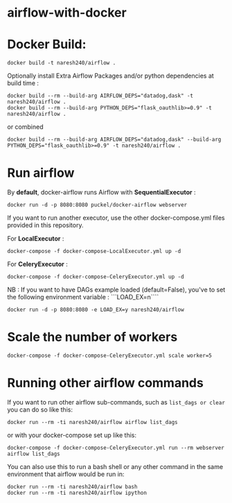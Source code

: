 # airflow-with-docker

# Docker Build:
    docker build -t naresh240/airflow .
   
  Optionally install Extra Airflow Packages and/or python dependencies at build time :
  
    docker build --rm --build-arg AIRFLOW_DEPS="datadog,dask" -t naresh240/airflow .
    docker build --rm --build-arg PYTHON_DEPS="flask_oauthlib>=0.9" -t naresh240/airflow .
  or combined
    
    docker build --rm --build-arg AIRFLOW_DEPS="datadog,dask" --build-arg PYTHON_DEPS="flask_oauthlib>=0.9" -t naresh240/airflow .
# Run airflow
  By **default**, docker-airflow runs Airflow with **SequentialExecutor** :
  
    docker run -d -p 8080:8080 puckel/docker-airflow webserver
  If you want to run another executor, use the other docker-compose.yml files provided in this repository.
  
  For **LocalExecutor** :
  
    docker-compose -f docker-compose-LocalExecutor.yml up -d
  For **CeleryExecutor** :
    
    docker-compose -f docker-compose-CeleryExecutor.yml up -d
  NB : If you want to have DAGs example loaded (default=False), you've to set the following environment variable :
  ```LOAD_EX=n````
    
    docker run -d -p 8080:8080 -e LOAD_EX=y naresh240/airflow
# Scale the number of workers
    docker-compose -f docker-compose-CeleryExecutor.yml scale worker=5
# Running other airflow commands
  If you want to run other airflow sub-commands, such as ````list_dags or clear```` you can do so like this:
    
    docker run --rm -ti naresh240/airflow airflow list_dags
  or with your docker-compose set up like this:
  
    docker-compose -f docker-compose-CeleryExecutor.yml run --rm webserver airflow list_dags
  You can also use this to run a bash shell or any other command in the same environment that airflow would be run in:
    
    docker run --rm -ti naresh240/airflow bash
    docker run --rm -ti naresh240/airflow ipython

